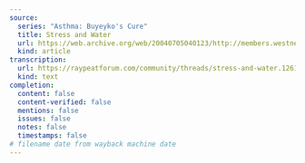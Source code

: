 ```yaml
---
source:
  series: "Asthma: Buyeyko's Cure"
  title: Stress and Water
  url: https://web.archive.org/web/20040705040123/http://members.westnet.com.au/pkolb/peat5.htm
  kind: article
transcription:
  url: https://raypeatforum.com/community/threads/stress-and-water.1261/
  kind: text
completion:
  content: false
  content-verified: false
  mentions: false
  issues: false
  notes: false
  timestamps: false
# filename date from wayback machine date
---
```

